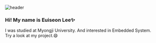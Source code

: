 ![header](https://capsule-render.vercel.app/api?type=waving&color=0:BC0000,100:000000&text=wellcome&fontAlign=25&fontAlignY=30&height=150&fontColor=663333&fontSize=70)
### Hi! My name is Euiseon Lee✨
I was studied at Myongji University.
And interested in Embedded System.
Try a look at my project.😄

<!--
**EuiSeonLEE/EuiSeonLEE** is a ✨ _special_ ✨ repository because its `README.md` (this file) appears on your GitHub profile.

Here are some ideas to get you started:

- 🔭 I’m currently working on ...
- 🌱 I’m currently learning ...
- 👯 I’m looking to collaborate on ...
- 🤔 I’m looking for help with ...
- 💬 Ask me about ...
- 📫 How to reach me: ...
- 😄 Pronouns: ...
- ⚡ Fun fact: ...
-->
